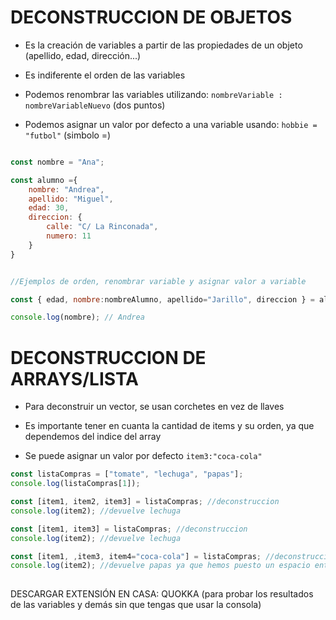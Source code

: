 # DECONSTRUCCION DE OBJETOS

- Es la creación de variables a partir de las propiedades de un objeto (apellido, edad, dirección...)

- Es indiferente el orden de las variables

- Podemos renombrar las variables utilizando: `nombreVariable : nombreVariableNuevo` (dos puntos)

- Podemos asignar un valor por defecto a una variable usando: `hobbie = "futbol"` (simbolo =)

```js

const nombre = "Ana";

const alumno ={
    nombre: "Andrea",
    apellido: "Miguel",
    edad: 30,
    direccion: {
        calle: "C/ La Rinconada",
        numero: 11
    }
}


//Ejemplos de orden, renombrar variable y asignar valor a variable

const { edad, nombre:nombreAlumno, apellido="Jarillo", direccion } = alumno;

console.log(nombre); // Andrea
```

# DECONSTRUCCION DE ARRAYS/LISTA

- Para deconstruir un vector, se usan corchetes en vez de llaves

- Es importante tener en cuanta la cantidad de items y su orden, ya que dependemos del indice del array

- Se puede asignar un valor por defecto `item3:"coca-cola"`



```js
const listaCompras = ["tomate", "lechuga", "papas"];
console.log(listaCompras[1]);

const [item1, item2, item3] = listaCompras; //deconstruccion
console.log(item2); //devuelve lechuga

const [item1, item3] = listaCompras; //deconstruccion
console.log(item2); //devuelve lechuga

const [item1, ,item3, item4="coca-cola"] = listaCompras; //deconstruccion
console.log(item2); //devuelve papas ya que hemos puesto un espacio entre medias y interpreta que hay un segundo item.
 

```

DESCARGAR EXTENSIÓN EN CASA: QUOKKA (para probar los resultados de las variables y demás sin que tengas que usar la consola)
